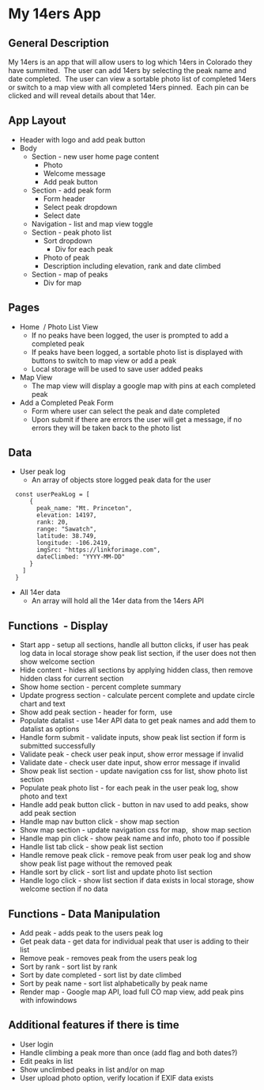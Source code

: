 # My 14ers App

## General Description
My 14ers is an app that will allow users to log which 14ers in Colorado they have summited.  The user can add 14ers by selecting the peak name and date completed.  The user can view a sortable photo list of completed 14ers or switch to a map view with all completed 14ers pinned.  Each pin can be clicked and will reveal details about that 14er.
 
## App Layout
* Header with logo and add peak button
* Body
  * Section - new user home page content
    * Photo
    * Welcome message
    * Add peak button
  * Section - add peak form
    * Form header  
    * Select peak dropdown
    * Select date
  * Navigation - list and map view toggle
  * Section - peak photo list
    * Sort dropdown
	  * Div for each peak
     * Photo of peak
     * Description including elevation, rank and date climbed
  * Section - map of peaks
    * Div for map
 
## Pages
* Home  / Photo List View
  * If no peaks have been logged, the user is prompted to add a completed peak
  * If peaks have been logged, a sortable photo list is displayed with buttons to switch to map view or add a peak
  * Local storage will be used to save user added peaks
 
* Map View
  * The map view will display a google map with pins at each completed peak
 
* Add a Completed Peak Form
  * Form where user can select the peak and date completed
  * Upon submit if there are errors the user will get a message, if no errors they will be taken back to the photo list
 
## Data
* User peak log
  * An array of objects store logged peak data for the user
```
  const userPeakLog = [
      {
        peak_name: "Mt. Princeton",
        elevation: 14197,
        rank: 20,
        range: "Sawatch",
        latitude: 38.749,
        longitude: -106.2419,
        imgSrc: "https://linkforimage.com",
        dateClimbed: "YYYY-MM-DD"
      }
    ]
  }
```

* All 14er data
  * An array will hold all the 14er data from the 14ers API
 
## Functions  - Display
* Start app - setup all sections, handle all button clicks, if user has peak log data in local storage show peak list section, if the user does not then show welcome section
* Hide content - hides all sections by applying hidden class, then remove hidden class for current section
* Show home section - percent complete summary
* Update progress section - calculate percent complete and update circle chart and text
* Show add peak section - header for form,  use <datalist> autocomplete dropdown to select peak, date input for selecting the date climbed
* Populate datalist - use 14er API data to get peak names and add them to datalist as options
* Handle form submit - validate inputs, show peak list section if form is submitted successfully
* Validate peak - check user peak input, show error message if invalid
* Validate date - check user date input, show error message if invalid
* Show peak list section - update navigation css for list, show photo list section
* Populate peak photo list - for each peak in the user peak log, show photo and text
* Handle add peak button click - button in nav used to add peaks, show add peak section
* Handle map nav button click - show map section
* Show map section - update navigation css for map,  show map section
* Handle map pin click - show peak name and info, photo too if possible
* Handle list tab click - show peak list section
*	Handle remove peak click - remove peak from user peak log and show show peak list page without the removed peak
*	Handle sort by click - sort list and update photo list section
* Handle logo click - show list section if data exists in local storage, show welcome section if no data

## Functions - Data Manipulation
*	Add peak - adds peak to the users peak log
* Get peak data - get data for individual peak that user is adding to their list
*	Remove peak - removes peak from the users peak log
*	Sort by rank - sort list by rank
*	Sort by date completed - sort list by date climbed
*	Sort by peak name - sort list alphabetically by peak name
* Render map - Google map API, load full CO map view, add peak pins with infowindows
 
## Additional features if there is time
*	User login
* Handle climbing a peak more than once (add flag and both dates?)
*	Edit peaks in list
*	Show unclimbed peaks in list and/or on map
* User upload photo option, verify location if EXIF data exists
